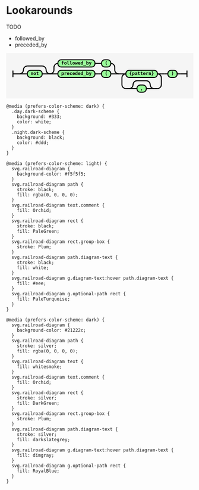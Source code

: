 # Lookarounds

TODO

- followed_by
- preceded_by

<svg xmlns="http://www.w3.org/2000/svg" xmlns:xlink="http://www.w3.org/1999/xlink" class="railroad-diagram" width="572.5" height="139" viewBox="0 0 572.5 139">
  <g transform="translate(.5 .5)">
    <g>
      <path d="M20 53v20m0 -10h20"></path>
    </g>
    <g>
      <path d="M40 63h0"></path>
      <path d="M133.5 63h0"></path>
      <path d="M40 63a12 12 0 0 0 12 -12v0a12 12 0 0 1 12 -12"></path>
      <g>
        <path d="M64 39h45.5"></path>
      </g>
      <path d="M109.5 39a12 12 0 0 1 12 12v0a12 12 0 0 0 12 12"></path>
      <path d="M40 63h24"></path>
      <g class="terminal ">
        <path d="M64 63h0"></path>
        <path d="M109.5 63h0"></path>
        <rect x="64" y="52" width="45.5" height="22" rx="10" ry="10"></rect>
        <text x="86.75" y="67">not</text>
      </g>
      <path d="M109.5 63h24"></path>
    </g>
    <g>
      <path d="M133.5 63h0"></path>
      <path d="M343.5 63h0"></path>
      <path d="M133.5 63a12 12 0 0 0 12 -12v-8a12 12 0 0 1 12 -12"></path>
      <g>
        <path d="M157.5 31h0"></path>
        <path d="M319.5 31h0"></path>
        <g class="terminal ">
          <path d="M157.5 31h0"></path>
          <path d="M271 31h0"></path>
          <rect x="157.5" y="20" width="113.5" height="22" rx="10" ry="10"></rect>
          <text x="214.25" y="35">followed&#95;by</text>
        </g>
        <path d="M271 31h10"></path>
        <path d="M281 31h10"></path>
        <g class="terminal ">
          <path d="M291 31h0"></path>
          <path d="M319.5 31h0"></path>
          <rect x="291" y="20" width="28.5" height="22" rx="10" ry="10"></rect>
          <text x="305.25" y="35">(</text>
        </g>
      </g>
      <path d="M319.5 31a12 12 0 0 1 12 12v8a12 12 0 0 0 12 12"></path>
      <path d="M133.5 63h24"></path>
      <g>
        <path d="M157.5 63h0"></path>
        <path d="M319.5 63h0"></path>
        <g class="terminal ">
          <path d="M157.5 63h0"></path>
          <path d="M271 63h0"></path>
          <rect x="157.5" y="52" width="113.5" height="22" rx="10" ry="10"></rect>
          <text x="214.25" y="67">preceded&#95;by</text>
        </g>
        <path d="M271 63h10"></path>
        <path d="M281 63h10"></path>
        <g class="terminal ">
          <path d="M291 63h0"></path>
          <path d="M319.5 63h0"></path>
          <rect x="291" y="52" width="28.5" height="22" rx="10" ry="10"></rect>
          <text x="305.25" y="67">(</text>
        </g>
      </g>
      <path d="M319.5 63h24"></path>
    </g>
    <path d="M343.5 63h10"></path>
    <g>
      <path d="M353.5 63h0"></path>
      <path d="M474 63h0"></path>
      <path d="M353.5 63h12"></path>
      <g class="terminal ">
        <path d="M365.5 63h0"></path>
        <path d="M462 63h0"></path>
        <rect x="365.5" y="52" width="96.5" height="22" rx="10" ry="10"></rect>
        <text x="413.75" y="67">{pattern}</text>
      </g>
      <path d="M462 63h12"></path>
      <path d="M365.5 63a12 12 0 0 0 -12 12v21a12 12 0 0 0 12 12"></path>
      <g>
        <path d="M365.5 108h10"></path>
        <path d="M452 108h10"></path>
        <path d="M375.5 108a12 12 0 0 0 12 -12v0a12 12 0 0 1 12 -12"></path>
        <g>
          <path d="M399.5 84h28.5"></path>
        </g>
        <path d="M428 84a12 12 0 0 1 12 12v0a12 12 0 0 0 12 12"></path>
        <path d="M375.5 108h24"></path>
        <g class="terminal ">
          <path d="M399.5 108h0"></path>
          <path d="M428 108h0"></path>
          <rect x="399.5" y="97" width="28.5" height="22" rx="10" ry="10"></rect>
          <text x="413.75" y="112">,</text>
        </g>
        <path d="M428 108h24"></path>
      </g>
      <path d="M462 108a12 12 0 0 0 12 -12v-21a12 12 0 0 0 -12 -12"></path>
    </g>
    <path d="M474 63h10"></path>
    <path d="M484 63h10"></path>
    <g class="terminal ">
      <path d="M494 63h0"></path>
      <path d="M522.5 63h0"></path>
      <rect x="494" y="52" width="28.5" height="22" rx="10" ry="10"></rect>
      <text x="508.25" y="67">)</text>
    </g>
    <path d="M522.5 63h10"></path>
    <path d="M 532.5 63 h 20 m 0 -10 v 20"></path>
  </g>
  <style>
    svg.railroad-diagram {
      background-color: #f5f5f5;
    }
    svg.railroad-diagram path {
      stroke-width: 3;
      stroke: black;
      fill: rgba(0, 0, 0, 0);
    }
    svg.railroad-diagram text {
      font: bold 14px monospace;
      text-anchor: middle;
      white-space: pre;
    }
    svg.railroad-diagram text.diagram-text {
      font-size: 12px;
    }
    svg.railroad-diagram text.diagram-arrow {
      font-size: 16px;
    }
    svg.railroad-diagram text.label {
      text-anchor: start;
    }
    svg.railroad-diagram text.comment {
      font: bold 12px monospace;
      fill: Orchid;
    }
    svg.railroad-diagram rect {
      stroke-width: 3;
      stroke: black;
      fill: PaleGreen;
    }
    svg.railroad-diagram rect.group-box {
      stroke: Plum;
      stroke-dasharray: 10 5;
      fill: none;
    }
    svg.railroad-diagram path.diagram-text {
      stroke-width: 3;
      stroke: black;
      fill: white;
      cursor: help;
    }
    svg.railroad-diagram g.diagram-text:hover path.diagram-text {
      fill: #eee;
    }
    svg.railroad-diagram g.optional-path rect {
      fill: PaleTurquoise;
    }
    
    @media (prefers-color-scheme: dark) {
      .day.dark-scheme {
        background: #333;
        color: white;
      }
      .night.dark-scheme {
        background: black;
        color: #ddd;
      }
    }
    
    @media (prefers-color-scheme: light) {
      svg.railroad-diagram {
        background-color: #f5f5f5;
      }
      svg.railroad-diagram path {
        stroke: black;
        fill: rgba(0, 0, 0, 0);
      }
      svg.railroad-diagram text.comment {
        fill: Orchid;
      }
      svg.railroad-diagram rect {
        stroke: black;
        fill: PaleGreen;
      }
      svg.railroad-diagram rect.group-box {
        stroke: Plum;
      }
      svg.railroad-diagram path.diagram-text {
        stroke: black;
        fill: white;
      }
      svg.railroad-diagram g.diagram-text:hover path.diagram-text {
        fill: #eee;
      }
      svg.railroad-diagram g.optional-path rect {
        fill: PaleTurquoise;
      }
    }
    
    @media (prefers-color-scheme: dark) {
      svg.railroad-diagram {
        background-color: #21222c;
      }
      svg.railroad-diagram path {
        stroke: silver;
        fill: rgba(0, 0, 0, 0);
      }
      svg.railroad-diagram text {
        fill: whitesmoke;
      }
      svg.railroad-diagram text.comment {
        fill: Orchid;
      }
      svg.railroad-diagram rect {
        stroke: silver;
        fill: DarkGreen;
      }
      svg.railroad-diagram rect.group-box {
        stroke: Plum;
      }
      svg.railroad-diagram path.diagram-text {
        stroke: silver;
        fill: darkslategrey;
      }
      svg.railroad-diagram g.diagram-text:hover path.diagram-text {
        fill: dimgray;
      }
      svg.railroad-diagram g.optional-path rect {
        fill: RoyalBlue;
      }
    }
  </style>
</svg>
